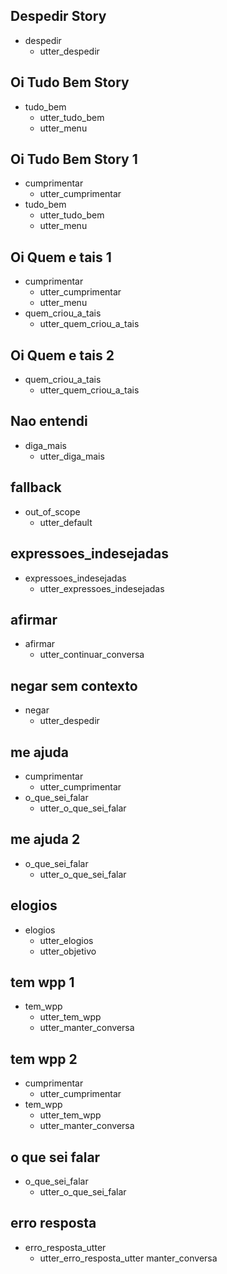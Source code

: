 ## Despedir Story
* despedir
    - utter_despedir

## Oi Tudo Bem Story
* tudo_bem
    - utter_tudo_bem
    - utter_menu

## Oi Tudo Bem Story 1
* cumprimentar
    - utter_cumprimentar
* tudo_bem
    - utter_tudo_bem
    - utter_menu

## Oi Quem e tais 1
* cumprimentar
    - utter_cumprimentar
    - utter_menu
* quem_criou_a_tais
    - utter_quem_criou_a_tais

## Oi Quem e tais 2
* quem_criou_a_tais
    - utter_quem_criou_a_tais

## Nao entendi
* diga_mais
    - utter_diga_mais 

## fallback
* out_of_scope
    - utter_default

## expressoes_indesejadas
* expressoes_indesejadas
    - utter_expressoes_indesejadas

## afirmar
* afirmar
    - utter_continuar_conversa

## negar sem contexto
* negar
    - utter_despedir

## me ajuda
* cumprimentar
    - utter_cumprimentar
* o_que_sei_falar
    - utter_o_que_sei_falar

## me ajuda 2
* o_que_sei_falar
    - utter_o_que_sei_falar

## elogios
* elogios
    - utter_elogios
    - utter_objetivo

## tem wpp 1
* tem_wpp
    - utter_tem_wpp
    - utter_manter_conversa

## tem wpp 2
* cumprimentar
    - utter_cumprimentar
* tem_wpp
    - utter_tem_wpp
    - utter_manter_conversa

## o que sei falar
* o_que_sei_falar
    - utter_o_que_sei_falar

## erro resposta
* erro_resposta_utter
    - utter_erro_resposta_utter
manter_conversa